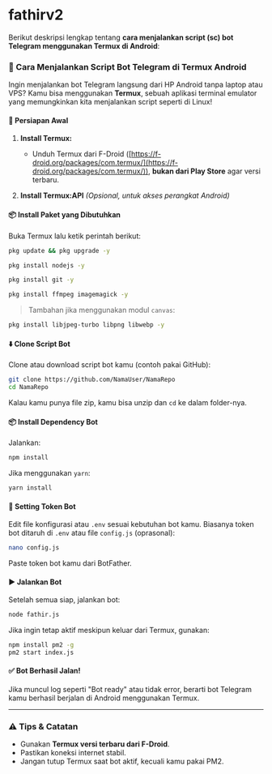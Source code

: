 # fathirv2
Berikut deskripsi lengkap tentang **cara menjalankan script (sc) bot Telegram menggunakan Termux di Android**:



### 📱 Cara Menjalankan Script Bot Telegram di Termux Android

Ingin menjalankan bot Telegram langsung dari HP Android tanpa laptop atau VPS? Kamu bisa menggunakan **Termux**, sebuah aplikasi terminal emulator yang memungkinkan kita menjalankan script seperti di Linux!

#### 🔧 Persiapan Awal

1. **Install Termux:**

   * Unduh Termux dari F-Droid ([https://f-droid.org/packages/com.termux/](https://f-droid.org/packages/com.termux/)), **bukan dari Play Store** agar versi terbaru.
2. **Install Termux\:API** *(Opsional, untuk akses perangkat Android)*

#### 📦 Install Paket yang Dibutuhkan

Buka Termux lalu ketik perintah berikut:

```bash
pkg update && pkg upgrade -y
```

```bash
pkg install nodejs -y
```

```bash
pkg install git -y
```

```bash
pkg install ffmpeg imagemagick -y
```

> Tambahan jika menggunakan modul `canvas`:

```bash
pkg install libjpeg-turbo libpng libwebp -y
```

#### ⬇️ Clone Script Bot

Clone atau download script bot kamu (contoh pakai GitHub):

```bash
git clone https://github.com/NamaUser/NamaRepo
cd NamaRepo
```

Kalau kamu punya file zip, kamu bisa unzip dan `cd` ke dalam folder-nya.

#### 📦 Install Dependency Bot

Jalankan:

```bash
npm install
```

Jika menggunakan `yarn`:

```bash
yarn install
```

#### 🔑 Setting Token Bot

Edit file konfigurasi atau `.env` sesuai kebutuhan bot kamu. Biasanya token bot ditaruh di `.env` atau file `config.js` (oprasonal):

```bash
nano config.js
```

Paste token bot kamu dari BotFather.

#### ▶️ Jalankan Bot

Setelah semua siap, jalankan bot:

```bash
node fathir.js
```


Jika ingin tetap aktif meskipun keluar dari Termux, gunakan:

```bash
npm install pm2 -g
pm2 start index.js
```

#### ✅ Bot Berhasil Jalan!

Jika muncul log seperti "Bot ready" atau tidak error, berarti bot Telegram kamu berhasil berjalan di Android menggunakan Termux.

---

### ⚠️ Tips & Catatan

* Gunakan **Termux versi terbaru dari F-Droid**.
* Pastikan koneksi internet stabil.
* Jangan tutup Termux saat bot aktif, kecuali kamu pakai PM2.

